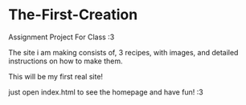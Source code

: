 # The-First-Creation
Assignment Project For Class :3

The site i am making consists of, 3 recipes, with images, and detailed instructions on how to make them.

This will be my first real site!

just open index.html to see the homepage and have fun! :3
